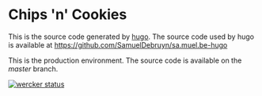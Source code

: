 # Chips 'n' Cookies

This is the source code generated by [hugo](http://gohugo.io). The source code used by hugo is available at https://github.com/SamuelDebruyn/sa.muel.be-hugo

This is the production environment. The source code is available on the *master* branch.

[![wercker status](https://app.wercker.com/status/e6dc573d1fa13dbb6812be55efb4863b/s/master "wercker status")](https://app.wercker.com/project/bykey/e6dc573d1fa13dbb6812be55efb4863b)